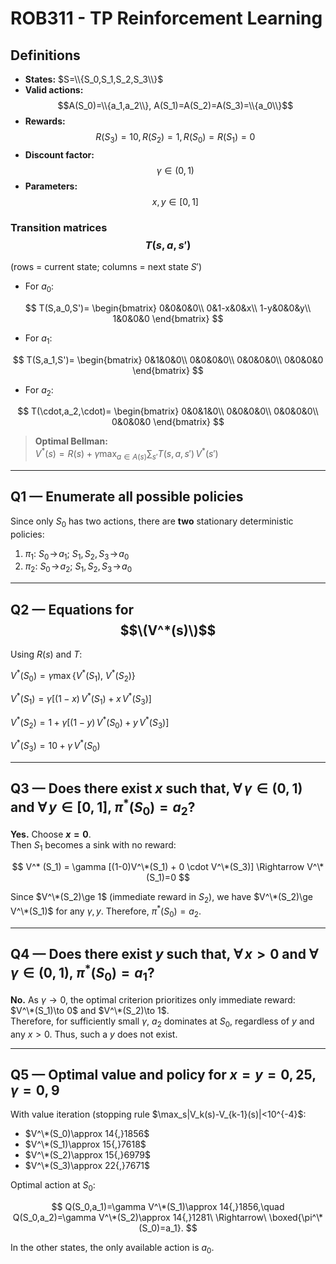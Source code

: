 # ROB311 - TP Reinforcement Learning

## Definitions

- **States:** $S=\\{S_0,S_1,S_2,S_3\\}$
- **Valid actions:**
  $$A(S_0)=\\{a_1,a_2\\}, A(S_1)=A(S_2)=A(S_3)=\\{a_0\\}$$
- **Rewards:** $$R(S_3)=10, R(S_2)=1, R(S_0)=R(S_1)=0$$
- **Discount factor:** $$\gamma\in(0,1)$$
- **Parameters:** $$x,y\in[0,1]$$

### Transition matrices $$T(s,a,s')$$
(rows = current state; columns = next state $S'$)

- For $a_0$:

$$
  T(S,a_0,S')=
  \begin{bmatrix}
  0&0&0&0\\
  0&1-x&0&x\\
  1-y&0&0&y\\
  1&0&0&0
  \end{bmatrix}
$$

- For $a_1$:

$$
  T(S,a_1,S')=
  \begin{bmatrix}
  0&1&0&0\\
  0&0&0&0\\
  0&0&0&0\\
  0&0&0&0
  \end{bmatrix}
$$

- For $a_2$:

$$
  T(\cdot,a_2,\cdot)=
  \begin{bmatrix}
  0&0&1&0\\
  0&0&0&0\\
  0&0&0&0\\
  0&0&0&0
  \end{bmatrix}
$$

> **Optimal Bellman:**  
> $` V^*(s)=R(s)+\gamma\max_{a\in A(s)}\sum_{s'}T(s,a,s')\,V^*(s') `$

---

## Q1 — Enumerate all possible policies

Since only $S_0$ has two actions, there are **two** stationary deterministic policies:

1. $`\pi_1:\ S_0\!\to\! a_1;\ S_1,S_2,S_3\!\to\! a_0`$
2. $`\pi_2:\ S_0\!\to\! a_2;\ S_1,S_2,S_3\!\to\! a_0`$

---

## Q2 — Equations for $$\(V^*(s)\)$$

Using $R(s)$ and $T$:

$` V^*(S_0) = \gamma \max \{ V^*(S_1),\ V^*(S_2)\} `$

$`V^*(S_1) = \gamma[(1-x)\,V^*(S_1)+x\,V^*(S_3)]`$

$`V^*(S_2) = 1+\gamma[(1-y)\,V^*(S_0)+y\,V^*(S_3)]`$

$`V^*(S_3) = 10+\gamma\,V^*(S_0)`$



---

## Q3 — Does there exist $x$ such that, $\forall\,\gamma\in(0,1)$ and $\forall\,y\in[0,1]$, $\pi^*(S_0)=a_2$?

**Yes.** Choose **$x=0$**.  
Then $S_1$ becomes a sink with no reward:

$$
V^* (S_1) = \gamma [(1-0)V^\*(S_1) + 0 \cdot V^\*(S_3)] \Rightarrow V^\*(S_1)=0
$$

Since $V^\*(S_2)\ge 1$ (immediate reward in $S_2$), we have $V^\*(S_2)\ge V^\*(S_1)$ for any $\gamma,y$. Therefore, $\pi^*(S_0)=a_2$.

---

## Q4 — Does there exist $y$ such that, $\forall\,x>0$ and $\forall\,\gamma\in(0,1)$, $\pi^*(S_0)=a_1$?

**No.** As $\gamma\to 0$, the optimal criterion prioritizes only immediate reward:  
$V^\*(S_1)\to 0$ and $V^\*(S_2)\to 1$.  
Therefore, for sufficiently small $\gamma$, $a_2$ dominates at $S_0$, regardless of $y$ and any $x>0$. Thus, such a $y$ does not exist.

---

## Q5 — Optimal value and policy for $x=y=0{,}25$, $\gamma=0{,}9$

With value iteration (stopping rule $\max_s|V_k(s)-V_{k-1}(s)|<10^{-4}\$:

- $V^\*(S_0)\approx 14{,}1856$
- $V^\*(S_1)\approx 15{,}7618$
- $V^\*(S_2)\approx 15{,}6979$
- $V^\*(S_3)\approx 22{,}7671$

Optimal action at $S_0$:

$$
Q(S_0,a_1)=\gamma V^\*(S_1)\approx 14{,}1856,\quad
Q(S_0,a_2)=\gamma V^\*(S_2)\approx 14{,}1281\ \Rightarrow\ \boxed{\pi^\*(S_0)=a_1}.
$$

In the other states, the only available action is $a_0$.
